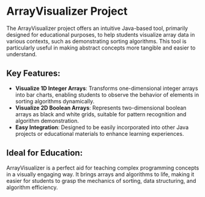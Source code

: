 # ArrayVisualizer Project

The ArrayVisualizer project offers an intuitive Java-based tool, primarily designed for educational purposes, to help students visualize array data in various contexts, such as demonstrating sorting algorithms. This tool is particularly useful in making abstract concepts more tangible and easier to understand.

## Key Features:
- **Visualize 1D Integer Arrays**: Transforms one-dimensional integer arrays into bar charts, enabling students to observe the behavior of elements in sorting algorithms dynamically.
- **Visualize 2D Boolean Arrays**: Represents two-dimensional boolean arrays as black and white grids, suitable for pattern recognition and algorithm demonstration.
- **Easy Integration**: Designed to be easily incorporated into other Java projects or educational materials to enhance learning experiences.

## Ideal for Education:
ArrayVisualizer is a perfect aid for teaching complex programming concepts in a visually engaging way. It brings arrays and algorithms to life, making it easier for students to grasp the mechanics of sorting, data structuring, and algorithm efficiency.
